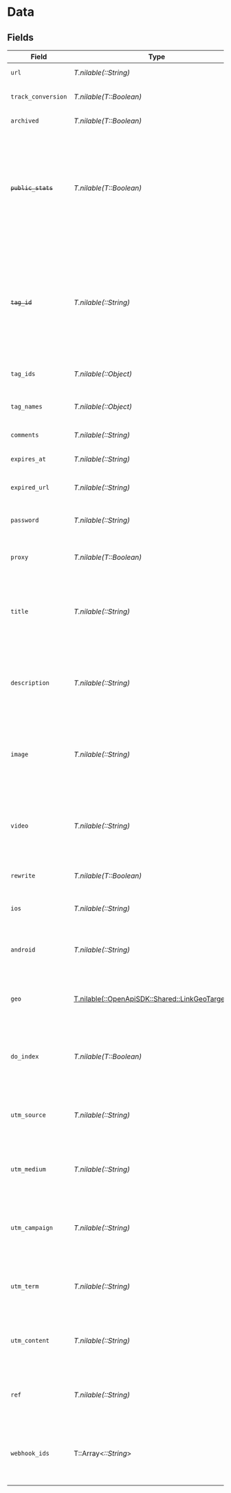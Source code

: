 # Data


## Fields

| Field                                                                                                                                                                                                                          | Type                                                                                                                                                                                                                           | Required                                                                                                                                                                                                                       | Description                                                                                                                                                                                                                    | Example                                                                                                                                                                                                                        |
| ------------------------------------------------------------------------------------------------------------------------------------------------------------------------------------------------------------------------------ | ------------------------------------------------------------------------------------------------------------------------------------------------------------------------------------------------------------------------------ | ------------------------------------------------------------------------------------------------------------------------------------------------------------------------------------------------------------------------------ | ------------------------------------------------------------------------------------------------------------------------------------------------------------------------------------------------------------------------------ | ------------------------------------------------------------------------------------------------------------------------------------------------------------------------------------------------------------------------------ |
| `url`                                                                                                                                                                                                                          | *T.nilable(::String)*                                                                                                                                                                                                          | :heavy_minus_sign:                                                                                                                                                                                                             | The destination URL of the short link.                                                                                                                                                                                         | https://google.com                                                                                                                                                                                                             |
| `track_conversion`                                                                                                                                                                                                             | *T.nilable(T::Boolean)*                                                                                                                                                                                                        | :heavy_minus_sign:                                                                                                                                                                                                             | Whether to track conversions for the short link.                                                                                                                                                                               |                                                                                                                                                                                                                                |
| `archived`                                                                                                                                                                                                                     | *T.nilable(T::Boolean)*                                                                                                                                                                                                        | :heavy_minus_sign:                                                                                                                                                                                                             | Whether the short link is archived.                                                                                                                                                                                            |                                                                                                                                                                                                                                |
| ~~`public_stats`~~                                                                                                                                                                                                             | *T.nilable(T::Boolean)*                                                                                                                                                                                                        | :heavy_minus_sign:                                                                                                                                                                                                             | : warning: ** DEPRECATED **: This will be removed in a future release, please migrate away from it as soon as possible.<br/><br/>Deprecated: Use `dashboard` instead. Whether the short link's stats are publicly accessible.  |                                                                                                                                                                                                                                |
| ~~`tag_id`~~                                                                                                                                                                                                                   | *T.nilable(::String)*                                                                                                                                                                                                          | :heavy_minus_sign:                                                                                                                                                                                                             | : warning: ** DEPRECATED **: This will be removed in a future release, please migrate away from it as soon as possible.<br/><br/>The unique ID of the tag assigned to the short link. This field is deprecated – use `tagIds` instead. |                                                                                                                                                                                                                                |
| `tag_ids`                                                                                                                                                                                                                      | *T.nilable(::Object)*                                                                                                                                                                                                          | :heavy_minus_sign:                                                                                                                                                                                                             | The unique IDs of the tags assigned to the short link.                                                                                                                                                                         | [<br/>"clux0rgak00011..."<br/>]                                                                                                                                                                                                |
| `tag_names`                                                                                                                                                                                                                    | *T.nilable(::Object)*                                                                                                                                                                                                          | :heavy_minus_sign:                                                                                                                                                                                                             | The unique name of the tags assigned to the short link (case insensitive).                                                                                                                                                     |                                                                                                                                                                                                                                |
| `comments`                                                                                                                                                                                                                     | *T.nilable(::String)*                                                                                                                                                                                                          | :heavy_minus_sign:                                                                                                                                                                                                             | The comments for the short link.                                                                                                                                                                                               |                                                                                                                                                                                                                                |
| `expires_at`                                                                                                                                                                                                                   | *T.nilable(::String)*                                                                                                                                                                                                          | :heavy_minus_sign:                                                                                                                                                                                                             | The date and time when the short link will expire at.                                                                                                                                                                          |                                                                                                                                                                                                                                |
| `expired_url`                                                                                                                                                                                                                  | *T.nilable(::String)*                                                                                                                                                                                                          | :heavy_minus_sign:                                                                                                                                                                                                             | The URL to redirect to when the short link has expired.                                                                                                                                                                        |                                                                                                                                                                                                                                |
| `password`                                                                                                                                                                                                                     | *T.nilable(::String)*                                                                                                                                                                                                          | :heavy_minus_sign:                                                                                                                                                                                                             | The password required to access the destination URL of the short link.                                                                                                                                                         |                                                                                                                                                                                                                                |
| `proxy`                                                                                                                                                                                                                        | *T.nilable(T::Boolean)*                                                                                                                                                                                                        | :heavy_minus_sign:                                                                                                                                                                                                             | Whether the short link uses Custom Social Media Cards feature.                                                                                                                                                                 |                                                                                                                                                                                                                                |
| `title`                                                                                                                                                                                                                        | *T.nilable(::String)*                                                                                                                                                                                                          | :heavy_minus_sign:                                                                                                                                                                                                             | The custom link preview title (og:title). Will be used for Custom Social Media Cards if `proxy` is true. Learn more: https://d.to/og                                                                                           |                                                                                                                                                                                                                                |
| `description`                                                                                                                                                                                                                  | *T.nilable(::String)*                                                                                                                                                                                                          | :heavy_minus_sign:                                                                                                                                                                                                             | The custom link preview description (og:description). Will be used for Custom Social Media Cards if `proxy` is true. Learn more: https://d.to/og                                                                               |                                                                                                                                                                                                                                |
| `image`                                                                                                                                                                                                                        | *T.nilable(::String)*                                                                                                                                                                                                          | :heavy_minus_sign:                                                                                                                                                                                                             | The custom link preview image (og:image). Will be used for Custom Social Media Cards if `proxy` is true. Learn more: https://d.to/og                                                                                           |                                                                                                                                                                                                                                |
| `video`                                                                                                                                                                                                                        | *T.nilable(::String)*                                                                                                                                                                                                          | :heavy_minus_sign:                                                                                                                                                                                                             | The custom link preview video (og:video). Will be used for Custom Social Media Cards if `proxy` is true. Learn more: https://d.to/og                                                                                           |                                                                                                                                                                                                                                |
| `rewrite`                                                                                                                                                                                                                      | *T.nilable(T::Boolean)*                                                                                                                                                                                                        | :heavy_minus_sign:                                                                                                                                                                                                             | Whether the short link uses link cloaking.                                                                                                                                                                                     |                                                                                                                                                                                                                                |
| `ios`                                                                                                                                                                                                                          | *T.nilable(::String)*                                                                                                                                                                                                          | :heavy_minus_sign:                                                                                                                                                                                                             | The iOS destination URL for the short link for iOS device targeting.                                                                                                                                                           |                                                                                                                                                                                                                                |
| `android`                                                                                                                                                                                                                      | *T.nilable(::String)*                                                                                                                                                                                                          | :heavy_minus_sign:                                                                                                                                                                                                             | The Android destination URL for the short link for Android device targeting.                                                                                                                                                   |                                                                                                                                                                                                                                |
| `geo`                                                                                                                                                                                                                          | [T.nilable(::OpenApiSDK::Shared::LinkGeoTargeting)](../../models/shared/linkgeotargeting.md)                                                                                                                                   | :heavy_minus_sign:                                                                                                                                                                                                             | Geo targeting information for the short link in JSON format `{[COUNTRY]: https://example.com }`.                                                                                                                               |                                                                                                                                                                                                                                |
| `do_index`                                                                                                                                                                                                                     | *T.nilable(T::Boolean)*                                                                                                                                                                                                        | :heavy_minus_sign:                                                                                                                                                                                                             | Allow search engines to index your short link. Defaults to `false` if not provided. Learn more: https://d.to/noindex                                                                                                           |                                                                                                                                                                                                                                |
| `utm_source`                                                                                                                                                                                                                   | *T.nilable(::String)*                                                                                                                                                                                                          | :heavy_minus_sign:                                                                                                                                                                                                             | The UTM source of the short link. If set, this will populate or override the UTM source in the destination URL.                                                                                                                |                                                                                                                                                                                                                                |
| `utm_medium`                                                                                                                                                                                                                   | *T.nilable(::String)*                                                                                                                                                                                                          | :heavy_minus_sign:                                                                                                                                                                                                             | The UTM medium of the short link. If set, this will populate or override the UTM medium in the destination URL.                                                                                                                |                                                                                                                                                                                                                                |
| `utm_campaign`                                                                                                                                                                                                                 | *T.nilable(::String)*                                                                                                                                                                                                          | :heavy_minus_sign:                                                                                                                                                                                                             | The UTM campaign of the short link. If set, this will populate or override the UTM campaign in the destination URL.                                                                                                            |                                                                                                                                                                                                                                |
| `utm_term`                                                                                                                                                                                                                     | *T.nilable(::String)*                                                                                                                                                                                                          | :heavy_minus_sign:                                                                                                                                                                                                             | The UTM term of the short link. If set, this will populate or override the UTM term in the destination URL.                                                                                                                    |                                                                                                                                                                                                                                |
| `utm_content`                                                                                                                                                                                                                  | *T.nilable(::String)*                                                                                                                                                                                                          | :heavy_minus_sign:                                                                                                                                                                                                             | The UTM content of the short link. If set, this will populate or override the UTM content in the destination URL.                                                                                                              |                                                                                                                                                                                                                                |
| `ref`                                                                                                                                                                                                                          | *T.nilable(::String)*                                                                                                                                                                                                          | :heavy_minus_sign:                                                                                                                                                                                                             | The referral tag of the short link. If set, this will populate or override the `ref` query parameter in the destination URL.                                                                                                   |                                                                                                                                                                                                                                |
| `webhook_ids`                                                                                                                                                                                                                  | T::Array<*::String*>                                                                                                                                                                                                           | :heavy_minus_sign:                                                                                                                                                                                                             | An array of webhook IDs to trigger when the link is clicked. These webhooks will receive click event data.                                                                                                                     |                                                                                                                                                                                                                                |